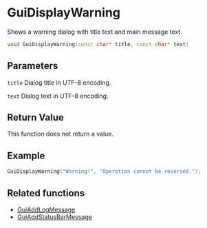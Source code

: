 # GuiDisplayWarning

Shows a warning dialog with title text and main message text.

```c++
void GuiDisplayWarning(const char* title, const char* text)
```

## Parameters

`title` Dialog title in UTF-8 encoding.

`text` Dialog text in UTF-8 encoding.

## Return Value

This function does not return a value.

## Example

```c++
GuiDisplayWarning("Warning!", "Operation cannot be reversed.");
```

## Related functions

- [GuiAddLogMessage](./GuiAddLogMessage.md)
- [GuiAddStatusBarMessage](./GuiAddStatusBarMessage.md)